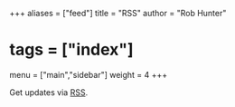 +++
aliases = ["feed"]
title = "RSS"
author = "Rob Hunter"
# tags = ["index"]
menu = ["main","sidebar"]
weight = 4
+++

Get updates via [RSS](https://rhunter.org/index.xml).
